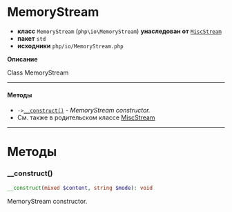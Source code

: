 # MemoryStream

- **класс** `MemoryStream` (`php\io\MemoryStream`) **унаследован от** [`MiscStream`](https://github.com/jphp-compiler/jphp/blob/master/jphp-runtime/api-docs/classes/php/io/MiscStream.ru.md)
- **пакет** `std`
- **исходники** `php/io/MemoryStream.php`

**Описание**

Class MemoryStream

---

#### Методы

- `->`[`__construct()`](#method-__construct) - _MemoryStream constructor._
- См. также в родительском классе [MiscStream](https://github.com/jphp-compiler/jphp/blob/master/jphp-runtime/api-docs/classes/php/io/MiscStream.ru.md)

---
# Методы

<a name="method-__construct"></a>

### __construct()
```php
__construct(mixed $content, string $mode): void
```
MemoryStream constructor.